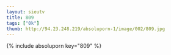 ```yaml
--- 
layout: sieutv
title: 809
tags: ["0k"]
thumb: http://94.23.248.219/absoluporn-1/image/002/809.jpg
---
```

{% include absoluporn key="809" %} 
